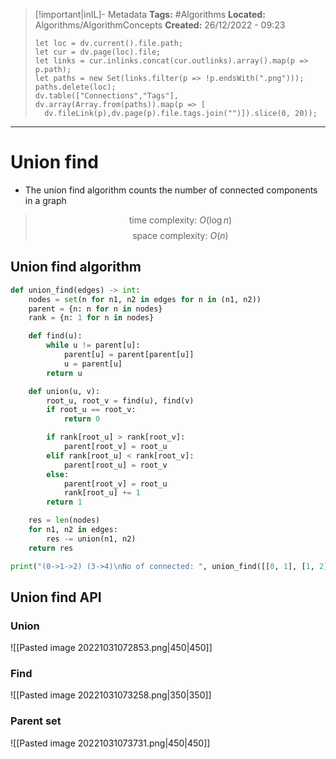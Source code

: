> [!important|inIL]- Metadata
> **Tags:** #Algorithms 
> **Located:** Algorithms/AlgorithmConcepts
> **Created:** 26/12/2022 - 09:23
> ```dataviewjs
>let loc = dv.current().file.path;
>let cur = dv.page(loc).file;
>let links = cur.inlinks.concat(cur.outlinks).array().map(p => p.path);
>let paths = new Set(links.filter(p => !p.endsWith(".png")));
>paths.delete(loc);
>dv.table(["Connections","Tags"], dv.array(Array.from(paths)).map(p => [
>   dv.fileLink(p),dv.page(p).file.tags.join("")]).slice(0, 20));
> ```

___
# Union find
- The union find algorithm counts the number of connected components in a graph 
>$$\text{time complexity: }O(\log n)$$
>$$\text{space complexity: } O(n)$$
## Union find algorithm 

```python
def union_find(edges) -> int:
    nodes = set(n for n1, n2 in edges for n in (n1, n2))
    parent = {n: n for n in nodes}
    rank = {n: 1 for n in nodes}

    def find(u):
        while u != parent[u]:
            parent[u] = parent[parent[u]]
            u = parent[u]
        return u

    def union(u, v):
        root_u, root_v = find(u), find(v)
        if root_u == root_v:
            return 0

        if rank[root_u] > rank[root_v]:
            parent[root_v] = root_u
        elif rank[root_u] < rank[root_v]:
            parent[root_u] = root_v
        else:
            parent[root_v] = root_u
            rank[root_u] += 1
        return 1

    res = len(nodes)
    for n1, n2 in edges:
        res -= union(n1, n2)
    return res

print("(0->1->2) (3->4)\nNo of connected: ", union_find([[0, 1], [1, 2], [3, 4]]))
```
## Union find API 
### Union
![[Pasted image 20221031072853.png|450|450]]

### Find 
![[Pasted image 20221031073258.png|350|350]]

### Parent set 
![[Pasted image 20221031073731.png|450|450]]